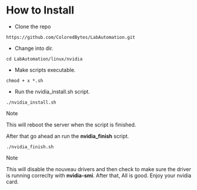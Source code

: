 <!-- # Author Joshua Ross -->
<!-- # Purpose: README for nvidia drivers scripts  -->
<!-- # created on 05-02-2024 -->

# How to Install

- Clone the repo

```
https://github.com/ColoredBytes/LabAutomation.git
```
- Change into dir.
```
cd LabAutomation/linux/nvidia
```
- Make scripts executable.
```
chmod + x *.sh
```


- Run the nvidia_install.sh script.
```
./nvidia_install.sh
```
> [!NOTE]
> This will reboot the server when the script is finished.


After that go ahead an run the **nvidia_finish** script.

```
./nvidia_finish.sh
```


> [!NOTE]
> This will disable the nouveau drivers and then check to make sure the driver is running correclty with **nvidia-smi**.
> After that, All is good. Enjoy your nvidia card.


